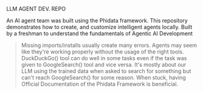 LLM AGENT DEV. REPO

An AI agent team was built using the Phidata framework. 
This repository demonstrates how to create, and customize intelligent agents locally. 
Built by a freshman to understand the fundamentals of Agentic AI Development

> Missing imports/installs usually create many errors.
> Agents may seem like they're working properly without the usage of the right tools.
> DuckDuckGo() tool can do well in some tasks even if the task was given to GoogleSearch() tool and vice versa.
> It's mostly about our LLM using the trained data when asked to search for something but can't reach GoogleSearch() for some reason.
> When stuck, having Official Documentation of the Phidata Framework is beneficial.

